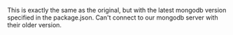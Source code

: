 This is exactly the same as the original, but with the latest mongodb version specified in the package.json. Can't connect to our mongodb server with their older version.
